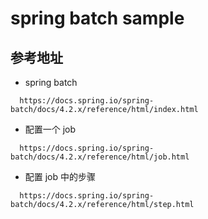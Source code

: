 # spring batch sample

## 参考地址
- spring batch
```
  https://docs.spring.io/spring-batch/docs/4.2.x/reference/html/index.html
```
- 配置一个 job
```
  https://docs.spring.io/spring-batch/docs/4.2.x/reference/html/job.html
```

- 配置 job 中的步骤
```
  https://docs.spring.io/spring-batch/docs/4.2.x/reference/html/step.html
```